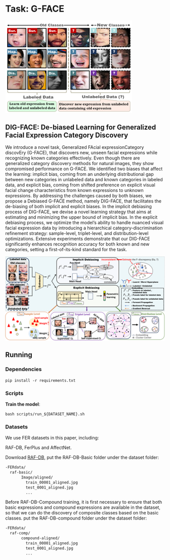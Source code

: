 # Task: G-FACE

<img src="assets/G-FACE.jpg" width="400"/>

## DIG-FACE: De-biased Learning for Generalized Facial Expression Category Discovery


We introduce a novel task, Generalized FAcial expressionCategory discovEry (G-FACE), 
that discovers new, unseen facial expressions while recognizing known categories effectively. 
Even though there are generalized category discovery methods for natural images, they show compromised performance on G-FACE. We identified two biases that affect the learning: 
implicit bias, coming from an underlying distributional gap between new categories in unlabeled data and known categories in labeled data, and explicit bias, coming from shifted preference on explicit visual facial change characteristics from known expressions to unknown expressions. By addressing the challenges caused by both biases, we propose a Debiased G-FACE method, namely DIG-FACE, that facilitates the de-biasing of both implicit and explicit biases. In the implicit debiasing process of DIG-FACE, we devise a novel learning strategy that aims at estimating and minimizing the upper bound of implicit bias. In the explicit debiasing process, we optimize the model’s ability to handle nuanced visual facial expression data by introducing a hierarchical  category-discrimination refinement strategy: sample-level, triplet-level, and distribution-level optimizations. Extensive experiments demonstrate that our DIG-FACE significantly enhances recognition accuracy for both known and new categories, setting a first-of-its-kind standard for the task.  

<img src="assets/frame_v2.jpg" width="800"/>


## Running

### Dependencies

```
pip install -r requirements.txt
```

### Scripts

**Train the model**:

```
bash scripts/run_${DATASET_NAME}.sh
```

### Datasets

We use FER datasets  in this paper, including:

RAF-DB, FerPlus and AffectNet.

Download [RAF-DB](http://www.whdeng.cn/RAF/model1.html#dataset), put the RAF-DB-Basic folder under the dataset folder:
```key
-FERdata/
  raf-basic/
	   Image/aligned/
	     train_00001_aligned.jpg
	     test_0001_aligned.jpg
	     ...

```
Before RAF-DB-Compound training, it is first necessary to ensure that both basic expressions and compound expressions are available in the dataset, so that we can do the discovery of composite classes based on the basic classes.
put the  RAF-DB-compound folder under the dataset folder:
```key
-FERdata/
  raf-comp/
	   compound-aligned/
	     train_00001_aligned.jpg
	     test_0001_aligned.jpg
	     ...
